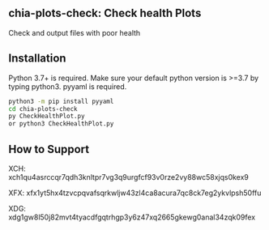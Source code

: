 ## chia-plots-check: Check health Plots

Check and output files with poor health

## Installation

Python 3.7+ is required. Make sure your default python version is >=3.7 by typing python3.
pyyaml is required.

```sh
python3 -m pip install pyyaml
cd chia-plots-check
py CheckHealthPlot.py
or python3 CheckHealthPlot.py
```

## How to Support
XCH: xch1qu4asrccqr7qdh3knltpr7vg3q9urgfcf93v0rze2vy88wc58xjqs0kex9

XFX: xfx1yt5hx4tzvcpqvafsqrkwljw43zl4ca8acura7qc8ck7eg2ykvlpsh50ffu

XDG: xdg1gw8l50j82mvt4tyacdfgqtrhgp3y6z47xq2665gkewg0anal34zqk09fex
